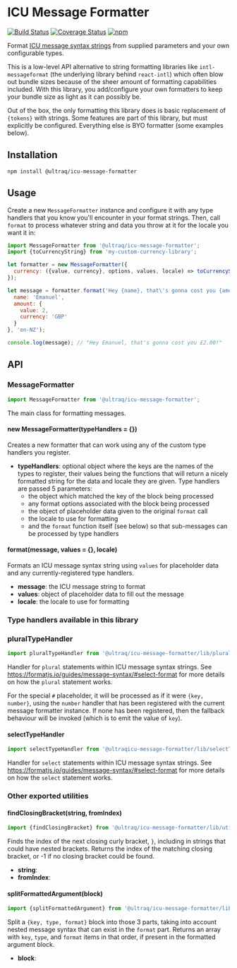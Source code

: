 
ICU Message Formatter
=====================

[![Build Status](https://travis-ci.com/ultraq/icu-message-formatter.svg?branch=master)](https://travis-ci.com/ultraq/icu-message-formatter)
[![Coverage Status](https://coveralls.io/repos/github/ultraq/icu-message-formatter/badge.svg?branch=master)](https://coveralls.io/github/ultraq/icu-message-formatter?branch=master)
[![npm](https://img.shields.io/npm/v/@ultraq/icu-message-formatter.svg?maxAge=3600)](https://www.npmjs.com/package/@ultraq/icu-message-formatter)

Format [ICU message syntax strings](https://formatjs.io/guides/message-syntax/)
from supplied parameters and your own configurable types.

This is a low-level API alternative to string formatting libraries like
`intl-messageformat` (the underlying library behind `react-intl`) which often
blow out bundle sizes because of the sheer amount of formatting capabilities
included.  With this library, you add/configure your own formatters to keep your
bundle size as light as it can possibly be.

Out of the box, the only formatting this library does is basic replacement of
`{tokens}` with strings.  Some features are part of this library, but must
explicitly be configured.  Everything else is BYO formatter (some examples
below).


Installation
------------

```
npm install @ultraq/icu-message-formatter
```


Usage
-----

Create a new `MessageFormatter` instance and configure it with any type handlers
that you know you'll encounter in your format strings.  Then, call `format` to
process whatever string and data you throw at it for the locale you want it in:

```javascript
import MessageFormatter from '@ultraq/icu-message-formatter';
import {toCurrencyString} from 'my-custom-currency-library';

let formatter = new MessageFormatter({
  currency: ({value, currency}, options, values, locale) => toCurrencyString(value, currency, locale)
});

let message = formatter.format('Hey {name}, that\'s gonna cost you {amount, currency}!', {
  name: 'Emanuel',
  amount: {
    value: 2,
    currency: 'GBP'
  }
}, 'en-NZ');

console.log(message); // "Hey Emanuel, that's gonna cost you £2.00!"
```


API
---

### MessageFormatter

```javascript
import MessageFormatter from '@ultraq/icu-message-formatter';
```

The main class for formatting messages.

#### new MessageFormatter(typeHandlers = {})

Creates a new formatter that can work using any of the custom type handlers you
register.

 - **typeHandlers**: optional object where the keys are the names of the types
   to register, their values being the functions that will return a nicely
   formatted string for the data and locale they are given.  Type handlers are
   passed 5 parameters:
    - the object which matched the key of the block being processed
    - any format options associated with the block being processed
    - the object of placeholder data given to the original `format` call
    - the locale to use for formatting
    - and the `format` function itself (see below) so that sub-messages can be
      processed by type handlers

#### format(message, values = {}, locale)

Formats an ICU message syntax string using `values` for placeholder data and any
currently-registered type handlers.

 - **message**: the ICU message string to format
 - **values**: object of placeholder data to fill out the message
 - **locale**: the locale to use for formatting


### Type handlers available in this library

### pluralTypeHandler

```javascript
import pluralTypeHandler from '@ultraq/icu-message-formatter/lib/pluralTypeHandler';
```

Handler for `plural` statements within ICU message syntax strings.  See
https://formatjs.io/guides/message-syntax/#select-format for more details on how
the `plural` statement works.

For the special `#` placeholder, it will be processed as if it were
`{key, number}`, using the `number` handler that has been registered with the
current message formatter instance.  If none has been registered, then the
fallback behaviour will be invoked (which is to emit the value of `key`).

#### selectTypeHandler

```javascript
import selectTypeHandler from '@ultraqicu-message-formatter/lib/selectTypeHandler';
```

Handler for `select` statements within ICU message syntax strings.  See
https://formatjs.io/guides/message-syntax/#select-format for more details on how
the `select` statement works.


### Other exported utilities

#### findClosingBracket(string, fromIndex)

```javascript
import {findClosingBracket} from '@ultraq/icu-message-formatter/lib/utilities';
```

Finds the index of the next closing curly bracket, `}`, including in strings
that could have nested brackets.  Returns the index of the matching closing
bracket, or -1 if no closing bracket could be found.

 - **string**:
 - **fromIndex**:

#### splitFormattedArgument(block)

```javascript
import {splitFormattedArgument} from '@ultraq/icu-message-formatter/lib/utilities';
```

Split a `{key, type, format}` block into those 3 parts, taking into account
nested message syntax that can exist in the `format` part.  Returns an array
with `key`, `type`, and `format` items in that order, if present in the
formatted argument block.

 - **block**:

